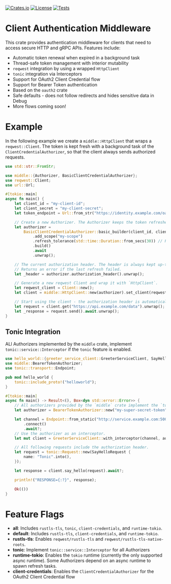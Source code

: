[![Crates.io](https://img.shields.io/crates/v/middle)](https://crates.io/crates/middle)
[![License](https://img.shields.io/badge/License-Apache_2.0-blue.svg)](https://opensource.org/licenses/Apache-2.0)
[![Tests](https://github.com/vakamo-labs/middle-rs/actions/workflows/ci.yaml/badge.svg)](https://github.com/vakamo-labs/middle-rs/actions/workflows/ci.yaml)

# Client Authentication Middleware

This crate provides authentication middleware for clients that need to access secure HTTP and gRPC APIs. Features include:

* Automatic token renewal when expired in a background task
* Thread-safe token management with interior mutability
* `reqwest` integration by using a wrapped `HttpClient`
* `tonic` integration via Interceptors
* Support for OAuth2 Client Credential flow
* Support for Bearer Token authentication
* Based on the `oauth2` crate
* Safe defaults - does not follow redirects and hides sensitive data in Debug
* More flows coming soon!

# Example

In the following example we create a `middle::HttpClient` that wraps a `reqwest::Client`.
The token is kept fresh with a background task of the `ClientCredentialAuthorizer`, so that the client always sends authorized requests.

```rust
use std::str::FromStr;

use middle::{Authorizer, BasicClientCredentialAuthorizer};
use reqwest::Client;
use url::Url;

#[tokio::main]
async fn main() {
    let client_id = "my-client-id";
    let client_secret = "my-client-secret";
    let token_endpoint = Url::from_str("https://identity.example.com/oauth2/token").unwrap();

    // Create a new Authorizer. The Authorizer keeps the token refreshed in the background.
    let authorizer =
        BasicClientCredentialAuthorizer::basic_builder(client_id, client_secret, token_endpoint)
            .add_scope("my-scope")
            .refresh_tolerance(std::time::Duration::from_secs(30)) // Refresh 30 seconds before expiry
            .build()
            .await
            .unwrap();

    // The current authorization header. The header is always kept up-to-date.
    // Returns an error if the last refresh failed.
    let _header = authorizer.authorization_header().unwrap();

    // Generate a new reqwest Client and wrap it with `HttpClient`.
    let reqwest_client = Client::new();
    let client = middle::HttpClient::new(authorizer).set_client(reqwest_client);

    // Start using the client - the authorization header is automatically added.
    let request = client.get("https://api.example.com/data").unwrap();
    let _response = request.send().await.unwrap();
}
```

## Tonic Integration
ALl Authorizers implemented by the `middle` crate, implement `tonic::service::Interceptor` if the `tonic` feature is enabled.

```rust
use hello_world::{greeter_service_client::GreeterServiceClient, SayHelloRequest};
use middle::BearerTokenAuthorizer;
use tonic::transport::Endpoint;

pub mod hello_world {
    tonic::include_proto!("helloworld");
}

#[tokio::main]
async fn main() -> Result<(), Box<dyn std::error::Error>> {
    // All authorizers provided by the `middle` crate implement the `tonic::Interceptor` trait.
    let authorizer = BearerTokenAuthorizer::new("my-super-secret-token")?;

    let channel = Endpoint::from_static("http://service.example.com:50051")
        .connect()
        .await?;
    // Use the authorizer as an interceptor.
    let mut client = GreeterServiceClient::with_interceptor(channel, authorizer);

    // All following requests include the authorization header.
    let request = tonic::Request::new(SayHelloRequest {
        name: "Tonic".into(),
    });

    let response = client.say_hello(request).await?;

    println!("RESPONSE={:?}", response);

    Ok(())
}
```

# Feature Flags

- **all**: Includes `rustls-tls`, `tonic`, `client-credentials`, and `runtime-tokio`.
- **default**: Includes `rustls-tls`, `client-credentials`, and `runtime-tokio`.
- **rustls-tls**: Enables `reqwest/rustls-tls` and `reqwest/rustls-tls-native-roots`.
- **tonic**: Implement `tonic::service::Interceptor` for all Authorizers
- **runtime-tokio**: Enables the `tokio` runtime (currently the only supported async runtime). Some Authorizers depend on an async runtime to spawn refresh tasks.
- **client-credentials**: Enables the `ClientCredentialAuthorizer` for the OAuth2 Client Credential flow
